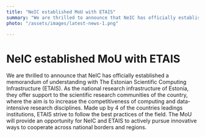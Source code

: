 ```yaml
---
title: "NeIC established MoU with ETAIS"
summary: "We are thrilled to announce that NeIC has officially established a memorandum of understanding with The Estonian Scientific Computing Infrastructure (ESTAI)"
photo: "/assets/images/latest-news-1.png"

---
```

# NeIC established MoU with ETAIS

We are thrilled to announce that NeIC has officially established a memorandum of understanding with The Estonian Scientific Computing Infrastructure (ETAIS). As the national research infrastructure of
Estonia, they offer support to the scientific research communities of the country, where the aim is to increase the competitiveness of computing and data-intensive research disciplines.
Made up by 4 of the countries leadings institutions, ETAIS strive to follow the best practices of the field. The MoU will provide an opportunity for NeIC and
ETAIS to actively pursue innovative ways to cooperate across national borders and regions. 


